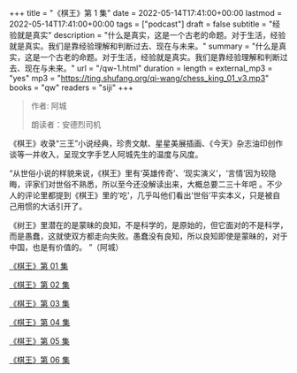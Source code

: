 +++
title = "《棋王》第 1 集"
date = 2022-05-14T17:41:00+00:00
lastmod = 2022-05-14T17:41:00+00:00
tags = ["podcast"]
draft = false
subtitle = "经验就是真实"
description = "什么是真实，这是一个古老的命题。对于生活，经验就是真实。我们是靠经验理解和判断过去、现在与未来。"
summary = "什么是真实，这是一个古老的命题。对于生活，经验就是真实。我们是靠经验理解和判断过去、现在与未来。"
url = "/qw-1.html"
duration = 
length = 
external_mp3 = "yes"
mp3 = "https://ting.shufang.org/qi-wang/chess_king_01_v3.mp3"
books = "qw"
readers = "siji"
+++

> 作者: 阿城
>
> 朗读者：安德烈司机

《棋王》收录“三王”小说经典，珍贵文献、星星美展插画、《今天》杂志油印创作谈等一并收入，呈现文字手艺人阿城先生的温度与风度。

“从世俗小说的样貌来说，《棋王》里有‘英雄传奇’、‘现实演义’，‘言情’因为较隐晦，评家们对世俗不熟悉，所以至今还没解读出来，大概总要二三十年吧 。不少人的评论里都提到《棋王》里的‘吃’，几乎叫他们看出‘世俗’平实本义，只是被自己用惯的大话引开了。

《树王》里潜在的是蒙昧的良知，不是科学的，是原始的，但它面对的不是科学，而是愚蠢，这就使双方都走向失败。愚蠢没有良知，所以良知即使是蒙昧的，对于中国，也是有价值的。 ”（阿城）

[《棋王》第 01 集](./qw-1.html)

[《棋王》第 02 集](./qw-2.html)

[《棋王》第 03 集](./qw-3.html)

[《棋王》第 04 集](./qw-4.html)

[《棋王》第 05 集](./qw-5.html)

[《棋王》第 06 集](./qw-6.html)
